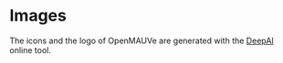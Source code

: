 # Images
  
The icons and the logo of OpenMAUVe are generated with the [DeepAI](https://deepai.org/machine-learning-model/text2img) online tool. 
